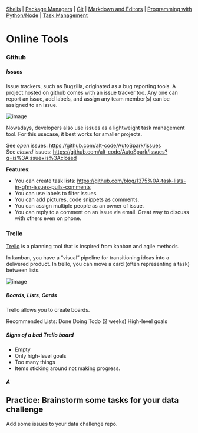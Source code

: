 [Shells](https://github.com/REU-SOS/EngineeringBasics/blob/master/Shells.md#shells) | [Package Managers](https://github.com/REU-SOS/EngineeringBasics/blob/master/PackageManagers.md#configuration-management) |  [Git](https://github.com/REU-SOS/EngineeringBasics/blob/master/Git.md#git) | [Markdown and Editors](https://github.com/REU-SOS/EngineeringBasics/blob/master/MarkdownEditors.md#markdown) | [Programming with Python/Node](https://github.com/REU-SOS/EngineeringBasics/blob/master/Programming.md#programming) | [Task Management](https://github.com/REU-SOS/EngineeringBasics/blob/master/OnlineTools.md#online-tools)

# Online Tools

### Github 

##### Issues

Issue trackers, such as Bugzilla, originated as a bug reporting tools. A project hosted on github comes with an issue tracker too. Any one can report an issue, add labels, and assign any team member(s) can be assigned to an issue.

![image](https://cloud.githubusercontent.com/assets/742934/15636814/9b3b210e-25d8-11e6-9180-3d5eba933357.png)

Nowadays, developers also use issues as a lightweight task management tool. For this usecase, it best works for smaller projects.

See *open* issues: https://github.com/alt-code/AutoSpark/issues  
See *closed* issues: https://github.com/alt-code/AutoSpark/issues?q=is%3Aissue+is%3Aclosed

**Features**:

* You can create task lists: https://github.com/blog/1375%0A-task-lists-in-gfm-issues-pulls-comments
* You can use labels to filter issues.
* You can add pictures, code snippets as comments.
* You can assign multiple people as an owner of issue.
* You can reply to a comment on an issue via email. Great way to discuss with others even on phone.


### Trello

[Trello](https://trello.com/) is a planning tool that is inspired from kanban and agile methods.

In kanban, you have a “visual” pipeline for transitioning ideas into a delivered product. In trello, you can move a card (often representing a task) between lists.

![image](https://cloud.githubusercontent.com/assets/742934/15635646/cbe2b4fa-25b2-11e6-8dc9-e6cafca6629c.png)

##### Boards, Lists, Cards

Trello allows you to create boards.

Recommended Lists:
Done
Doing
Todo (2 weeks)
High-level goals


##### Signs of a bad Trello board

* Empty
* Only high-level goals
* Too many things
* Items sticking around not making progress.

##### A

## Practice: Brainstorm some tasks for your data challenge

Add some issues to your data challenge repo.



